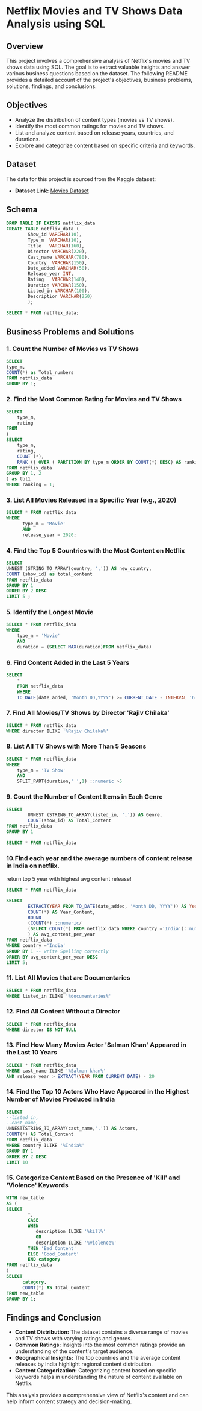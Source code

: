 # Netflix Movies and TV Shows Data Analysis using SQL

## Overview
This project involves a comprehensive analysis of Netflix's movies and TV shows data using SQL. The goal is to extract valuable insights and answer various business questions based on the dataset. The following README provides a detailed account of the project's objectives, business problems, solutions, findings, and conclusions.

## Objectives

- Analyze the distribution of content types (movies vs TV shows).
- Identify the most common ratings for movies and TV shows.
- List and analyze content based on release years, countries, and durations.
- Explore and categorize content based on specific criteria and keywords.

## Dataset

The data for this project is sourced from the Kaggle dataset:

- **Dataset Link:** [Movies Dataset](https://www.kaggle.com/datasets/shivamb/netflix-shows?resource=download)

## Schema

```sql
DROP TABLE IF EXISTS netflix_data
CREATE TABLE netflix_data (
        Show_id	VARCHAR(10),
        Type_m 	VARCHAR(10),
        Title	VARCHAR(160),
        Director VARCHAR(220),
        Cast_name VARCHAR(780),
        Country	 VARCHAR(150),
        Date_added VARCHAR(50),
        Release_year INT,
        Rating	 VARCHAR(140),
        Duration VARCHAR(150),
        Listed_in VARCHAR(100),
        Description VARCHAR(250)
        );

SELECT * FROM netflix_data;
```

## Business Problems and Solutions

### 1. Count the Number of Movies vs TV Shows

```sql
SELECT 
type_m,
COUNT(*) as Total_numbers
FROM netflix_data
GROUP BY 1;
```


### 2. Find the Most Common Rating for Movies and TV Shows

```sql
SELECT 
	type_m,
	rating
FROM 
(
SELECT 
	type_m,
	rating,
	COUNT (*),
	RANK () OVER ( PARTITION BY type_m ORDER BY COUNT(*) DESC) AS ranking 
FROM netflix_data
GROUP BY 1, 2
) as tbl1 
WHERE ranking = 1;
```


### 3. List All Movies Released in a Specific Year (e.g., 2020)

```sql
SELECT * FROM netflix_data
WHERE 
	  type_m = 'Movie'
	  AND
	  release_year = 2020;
```


### 4. Find the Top 5 Countries with the Most Content on Netflix

```sql
SELECT 
UNNEST (STRING_TO_ARRAY(country, ',')) AS new_country,
COUNT (show_id) as total_content
FROM netflix_data
GROUP BY 1
ORDER BY 2 DESC 
LIMIT 5 ; 
```


### 5. Identify the Longest Movie

```sql
SELECT * FROM netflix_data
WHERE 
	type_m = 'Movie'
	AND
	duration = (SELECT MAX(duration)FROM netflix_data)
```


### 6. Find Content Added in the Last 5 Years

```sql
SELECT 
	*
	FROM netflix_data  
	WHERE
	TO_DATE(date_added, 'Month DD,YYYY') >= CURRENT_DATE - INTERVAL '6 years'
```


### 7. Find All Movies/TV Shows by Director 'Rajiv Chilaka'

```sql
SELECT * FROM netflix_data
WHERE director ILIKE '%Rajiv Chilaka%'
```


### 8. List All TV Shows with More Than 5 Seasons

```sql
SELECT * FROM netflix_data
WHERE 
	type_m = 'TV Show' 
	AND
	SPLIT_PART(duration,' ',1) ::numeric >5
```


### 9. Count the Number of Content Items in Each Genre

```sql
SELECT 	
		UNNEST (STRING_TO_ARRAY(listed_in, ',')) AS Genre,
		COUNT(show_id) AS Total_Content
FROM netflix_data
GROUP BY 1

SELECT * FROM netflix_data
```


### 10.Find each year and the average numbers of content release in India on netflix. 
return top 5 year with highest avg content release!

```sql
SELECT * FROM netflix_data

SELECT
		EXTRACT(YEAR FROM TO_DATE(date_added, 'Month DD, YYYY')) AS Year,
		COUNT(*) AS Year_Content,
		ROUND 
		(COUNT(*) ::numeric/
		(SELECT COUNT(*) FROM netflix_data WHERE country ='India')::numeric * 100 , 2 
		) AS avg_content_per_year
FROM netflix_data
WHERE country ='India'
GROUP BY 1 -- write Spelling correctly
ORDER BY avg_content_per_year DESC 
LIMIT 5;

```


### 11. List All Movies that are Documentaries

```sql
SELECT * FROM netflix_data
WHERE listed_in ILIKE '%documentaries%'
```


### 12. Find All Content Without a Director

```sql
SELECT * FROM netflix_data
WHERE director IS NOT NULL 
```


### 13. Find How Many Movies Actor 'Salman Khan' Appeared in the Last 10 Years

```sql
SELECT * FROM netflix_data
WHERE cast_name ILIKE '%Salman khan%'
AND release_year > EXTRACT(YEAR FROM CURRENT_DATE) - 20
```


### 14. Find the Top 10 Actors Who Have Appeared in the Highest Number of Movies Produced in India

```sql
SELECT 
--listed_in,
--cast_name,
UNNEST(STRING_TO_ARRAY(cast_name,',')) AS Actors,
COUNT(*) AS Total_Content
FROM netflix_data
WHERE country ILIKE '%India%'
GROUP BY 1 
ORDER BY 2 DESC
LIMIT 10
```

### 15. Categorize Content Based on the Presence of 'Kill' and 'Violence' Keywords

```sql
WITH new_table 
AS (
SELECT
		*,
		CASE
		WHEN
		   description ILIKE '%kill%'
		   OR
		   description ILIKE '%violence%'
		THEN 'Bad_Content' 
		ELSE 'Good_Content'
		END category 
FROM netflix_data			
) 
SELECT
      category,
	  COUNT(*) AS Total_Content	
FROM new_table
GROUP BY 1;
```

## Findings and Conclusion

- **Content Distribution:** The dataset contains a diverse range of movies and TV shows with varying ratings and genres.
- **Common Ratings:** Insights into the most common ratings provide an understanding of the content's target audience.
- **Geographical Insights:** The top countries and the average content releases by India highlight regional content distribution.
- **Content Categorization:** Categorizing content based on specific keywords helps in understanding the nature of content available on Netflix.

This analysis provides a comprehensive view of Netflix's content and can help inform content strategy and decision-making.




